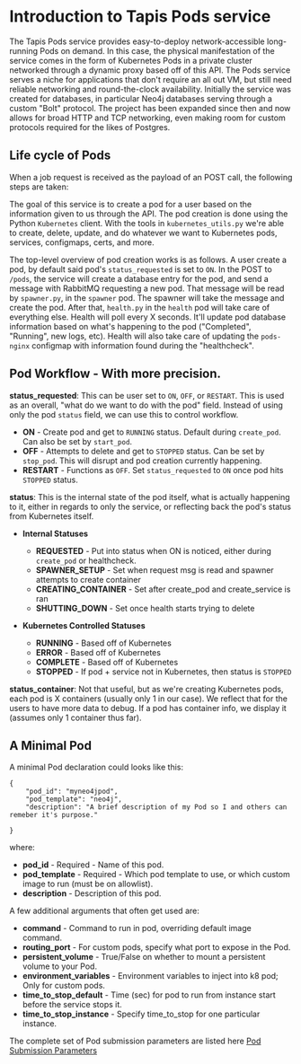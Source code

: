 # Introduction to Tapis Pods service
The Tapis Pods service provides easy-to-deploy network-accessible long-running Pods on demand. In this case, the physical manifestation of the service comes in the form of Kubernetes Pods in a private cluster networked through a dynamic proxy based off of this API.
The Pods service serves a niche for applications that don't require an all out VM, but still need reliable networking and round-the-clock availability.
Initially the service was created for databases, in particular Neo4j databases serving through a custom "Bolt" protocol. The project has been expanded since then and now allows for broad HTTP and TCP networking, even making room for custom protocols required for the likes of Postgres.

## Life cycle of Pods
When a job request is received as the payload of an POST call, the following steps are taken:

The goal of this service is to create a pod for a user based on the information given to us through the API. The pod creation is done using the Python `Kubernetes` client. With the tools in `kubernetes_utils.py` we're able to create, delete, update, and do whatever we want to Kubernetes pods, services, configmaps, certs, and more. 

The top-level overview of pod creation works is as follows. A user create a pod, by default said pod's `status_requested` is set to `ON`. In the POST to `/pods`, the service will create a database entry for the pod, and send a message with RabbitMQ requesting a new pod. That message will be read by `spawner.py`, in the `spawner` pod. The spawner will take the message and create the pod. After that, `health.py` in the `health` pod will take care of everything else. Health will poll every X seconds. It'll update pod database information based on what's happening to the pod ("Completed", "Running", new logs, etc). Health will also take care of updating the `pods-nginx` configmap with information found during the "healthcheck".


## Pod Workflow - With more precision.
**status_requested**: This can be user set to `ON`, `OFF`, or `RESTART`. This is used as an overall, "what do we want to do with the pod" field. Instead of using only the pod `status` field, we can use this to control workflow.
- **ON** - Create pod and get to `RUNNING` status. Default during `create_pod`. Can also be set by `start_pod`.
- **OFF** - Attempts to delete and get to `STOPPED` status. Can be set by `stop_pod`. This will disrupt and pod creation currently happening.
- **RESTART** - Functions as `OFF`. Set `status_requested` to `ON` once pod hits `STOPPED` status.

**status**: This is the internal state of the pod itself, what is actually happening to it, either in regards to only the service, or reflecting back the pod's status from Kubernetes itself.

- **Internal Statuses**
  - **REQUESTED** - Put into status when ON is noticed, either during `create_pod` or healthcheck.
  - **SPAWNER_SETUP** - Set when request msg is read and spawner attempts to create container
  - **CREATING_CONTAINER** - Set after create_pod and create_service is ran
  - **SHUTTING_DOWN** - Set once health starts trying to delete

- **Kubernetes Controlled Statuses**
  - **RUNNING** - Based off of Kubernetes
  - **ERROR** - Based off of Kubernetes
  - **COMPLETE** - Based off of Kubernetes
  - **STOPPED** - If pod + service not in Kubernetes, then status is `STOPPED`

**status_container**: Not that useful, but as we're creating Kubernetes pods, each pod is X containers (usually only 1 in our case). We reflect that for the users to have more data to debug. If a pod has container info, we display it (assumes only 1 container thus far).

## A Minimal Pod 
A minimal Pod declaration could looks like this:
```
{
    "pod_id": "myneo4jpod",
    "pod_template": "neo4j",
    "description": "A brief description of my Pod so I and others can remeber it's purpose."

}
```
where:
* **pod_id** - Required - Name of this pod.
* **pod_template** - Required - Which pod template to use, or which custom image to run (must be on allowlist).
* **description** - Description of this pod.


A few additional arguments that often get used are: 
* **command** - Command to run in pod, overriding default image command.
* **routing_port** - For custom pods, specify what port to expose in the Pod.
* **persistent_volume** - True/False on whether to mount a persistent volume to your Pod.
* **environment_variables**	- Environment variables to inject into k8 pod; Only for custom pods.
* **time_to_stop_default** - Time (sec) for pod to run from instance start before the service stops it.
* **time_to_stop_instance** - Specify time_to_stop for one particular instance.



The complete set of Pod submission parameters are listed here [Pod Submission Parameters](https://tapis-project.github.io/live-docs/?service=Pods#tag/Pods/operation/create_pod)